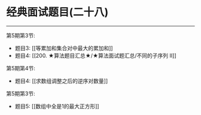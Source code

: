 # 经典面试题目(二十八)

---

第5期第3节:

- 题目3: [[等累加和集合对中最大的累加和]]
- 题目4: [[200. ★算法题目汇总★/★算法面试题汇总/不同的子序列 II]]

第5期第4节:
- 题目4: [[求数组调整之后的逆序对数量]]

第5期第3节:
- 题目5: [[数组中全是1的最大正方形]]
